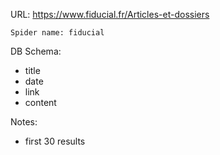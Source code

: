 URL: https://www.fiducial.fr/Articles-et-dossiers

    Spider name: fiducial

DB Schema:
- title
- date
- link
- content

Notes:
- first 30 results